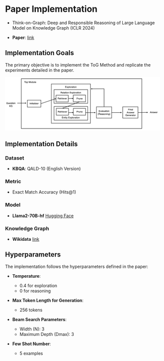 # Paper Implementation
* Think-on-Graph: Deep and Responsible Reasoning of Large Language Model on Knowledge Graph (ICLR 2024)  
- **Paper**: [link](https://arxiv.org/pdf/2307.07697)

## Implementation Goals
The primary objective is to implement the ToG Method and replicate the experiments detailed in the paper.

<img src="ToG-Module.jpg" alt="My Module Design for Implementation" width="800">

## Implementation Details
### Dataset
- **KBQA**: QALD-10 (English Version)

### Metric
- Exact Match Accuracy (Hits@1)

### Model
- **Llama2-70B-hf** [Hugging Face](https://huggingface.co/meta-llama/Llama-2-70b-hf)

### Knowledge Graph
- **Wikidata** [link](https://www.wikidata.org/wiki/Wikidata:REST_API)

## Hyperparameters
The implementation follows the hyperparameters defined in the paper:
- **Temperature**:
  - 0.4 for exploration
  - 0 for reasoning

- **Max Token Length for Generation**:
  - 256 tokens

- **Beam Search Parameters**:
  - Width (N): 3
  - Maximum Depth (Dmax): 3

- **Few Shot Number**:
  - 5 examples
